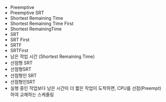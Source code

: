 ﻿- Preemptive
- Preemptive SRT
- Shortest Remaining Time
- Shortest Remaining Time First
- Shortest RemainingTime
- SRT
- SRT First
- SRTF
- SRTFirst
- 남은 작업 시간 (Shortest Remaining Time)
- 선점형 SRT
- 선점형SRT
- 선점형인 SRT
- 선점형인SRT
- 실행 중인 작업보다 남은 시간이 더 짧은 작업이 도착하면, CPU를 선점(Preempt)하여 교체하는 스케줄링
